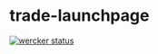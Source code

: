 # trade-launchpage

[![wercker status](https://app.wercker.com/status/9e9dfc7e043db2eefca18a713674cc18/s "wercker status")](https://app.wercker.com/project/bykey/9e9dfc7e043db2eefca18a713674cc18)
